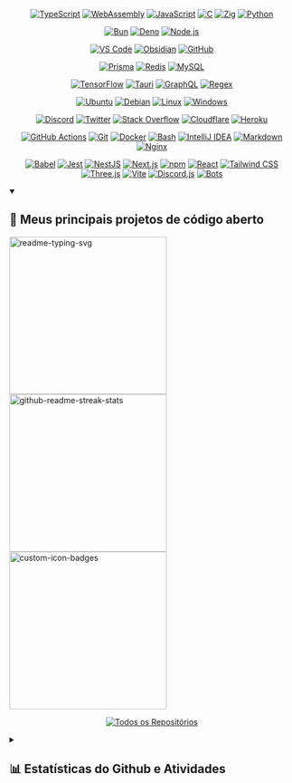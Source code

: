 <!-- Linguagens de Programação -->
<p align="center">
  <a href="https://www.typescriptlang.org/"><img src="https://skillicons.dev/icons?i=ts" alt="TypeScript" /></a>
  <a href="https://webassembly.org/"><img src="https://skillicons.dev/icons?i=wasm" alt="WebAssembly" /></a>
  <a href="https://developer.mozilla.org/en/docs/Web/JavaScript"><img src="https://skillicons.dev/icons?i=js" alt="JavaScript" /></a>
  <a href="https://www.w3schools.com/c/c_intro.php"><img src="https://skillicons.dev/icons?i=c" alt="C" /></a>
  <a href="https://ziglang.org//"><img src="https://skillicons.dev/icons?i=zig" alt="Zig" /></a>
  <a href="https://www.python.org/"><img src="https://skillicons.dev/icons?i=py" alt="Python" /></a>
</p>
<!-- Ecossistema JavaScript -->
<p align="center">
  <a href="https://bun.sh/"><img src="https://skillicons.dev/icons?i=bun" alt="Bun" /></a>
  <a href="https://deno.com/"><img src="https://skillicons.dev/icons?i=deno" alt="Deno" /></a>
  <a href="https://nodejs.org"><img src="https://skillicons.dev/icons?i=nodejs" alt="Node.js" /></a>
</p>
<!-- Ferramentas de Desenvolvimento -->
<p align="center">
  <a href="https://code.visualstudio.com/"><img src="https://skillicons.dev/icons?i=vscode" alt="VS Code" /></a>
  <a href="https://obsidian.md/"><img src="https://skillicons.dev/icons?i=obsidian" alt="Obsidian" /></a>
  <a href="https://github.com/"><img src="https://skillicons.dev/icons?i=github" alt="GitHub" /></a>
</p>
<!-- Banco de Dados -->
<p align="center">
  <a href="https://www.prisma.io/"><img src="https://skillicons.dev/icons?i=prisma" alt="Prisma" /></a>
  <a href="https://redis.io/"><img src="https://skillicons.dev/icons?i=redis" alt="Redis" /></a>
  <a href="https://www.mysql.com/"><img src="https://skillicons.dev/icons?i=mysql" alt="MySQL" /></a>
</p>
<!-- Frameworks e Bibliotecas -->
<p align="center">
  <a href="https://www.tensorflow.org"><img src="https://skillicons.dev/icons?i=tensorflow" alt="TensorFlow" /></a>
  <a href="https://v2.tauri.app/"><img src="https://skillicons.dev/icons?i=tauri" alt="Tauri" /></a>
  <a href="https://graphql.org/"><img src="https://skillicons.dev/icons?i=graphql" alt="GraphQL" /></a>
  <a href="https://regexr.com/"><img src="https://skillicons.dev/icons?i=regex" alt="Regex" /></a>
</p>
<!-- Sistemas Operacionais -->
<p align="center">
  <a href="https://ubuntu.com/"><img src="https://skillicons.dev/icons?i=ubuntu" alt="Ubuntu" /></a>
  <a href="https://www.debian.org"><img src="https://skillicons.dev/icons?i=debian" alt="Debian" /></a>
  <a href="https://en.wikipedia.org/wiki/Linux"><img src="https://skillicons.dev/icons?i=linux" alt="Linux" /></a>
  <a href="https://en.wikipedia.org/wiki/Microsoft_Windows"><img src="https://skillicons.dev/icons?i=windows" alt="Windows" /></a>
</p>
<!-- Redes Sociais e Plataformas -->
<p align="center">
  <a href="https://discord.com/"><img src="https://skillicons.dev/icons?i=discord" alt="Discord" /></a>
  <a href="https://x.com/"><img src="https://skillicons.dev/icons?i=twitter" alt="Twitter" /></a>
  <a href="https://stackoverflow.com/"><img src="https://skillicons.dev/icons?i=stackoverflow" alt="Stack Overflow" /></a>
  <a href="https://www.cloudflare.com/"><img src="https://skillicons.dev/icons?i=cloudflare" alt="Cloudflare" /></a>
  <a href="https://www.heroku.com/"><img src="https://skillicons.dev/icons?i=heroku" alt="Heroku" /></a>
</p>
<!-- Outras Ferramentas -->
<p align="center">
  <a href="https://github.com/features/actions"><img src="https://skillicons.dev/icons?i=githubactions" alt="GitHub Actions" /></a>
  <a href="https://git-scm.com/"><img src="https://skillicons.dev/icons?i=git" alt="Git" /></a>
  <a href="https://www.docker.com/"><img src="https://skillicons.dev/icons?i=docker" alt="Docker" /></a>
  <a href="https://pt.wikipedia.org/wiki/Bash"><img src="https://skillicons.dev/icons?i=bash" alt="Bash" /></a>
  <a href="https://www.jetbrains.com/idea/"><img src="https://skillicons.dev/icons?i=idea" alt="IntelliJ IDEA" /></a>
  <a href="https://www.markdownguide.org/"><img src="https://skillicons.dev/icons?i=md" alt="Markdown" /></a>
  <a href="https://nginx.org/"><img src="https://skillicons.dev/icons?i=nginx" alt="Nginx" /></a>
</p>
<!-- Bibliotecas Frontend e Backend -->
<p align="center">
  <a href="https://babeljs.io/"><img src="https://skillicons.dev/icons?i=babel" alt="Babel" /></a>
  <a href="https://jestjs.io/"><img src="https://skillicons.dev/icons?i=jest" alt="Jest" /></a>
  <a href="https://nestjs.com/"><img src="https://skillicons.dev/icons?i=nestjs" alt="NestJS" /></a>
  <a href="https://nextjs.org/"><img src="https://skillicons.dev/icons?i=nextjs" alt="Next.js" /></a>
  <a href="https://skillicons.dev/icons?i=npm"><img src="https://skillicons.dev/icons?i=npm" alt="npm" /></a>
  <a href="https://react.dev/"><img src="https://skillicons.dev/icons?i=react" alt="React" /></a>
  <a href="https://tailwindcss.com/"><img src="https://skillicons.dev/icons?i=tailwind" alt="Tailwind CSS" /></a>
  <a href="https://threejs.org/"><img src="https://skillicons.dev/icons?i=threejs" alt="Three.js" /></a>
  <a href="https://vite.dev/"><img src="https://skillicons.dev/icons?i=vite" alt="Vite" /></a>
  <a href="https://discord.js.org/"><img src="https://skillicons.dev/icons?i=discordjs" alt="Discord.js" /></a>
  <a href="https://discord.com/developers/docs/intro"><img src="https://skillicons.dev/icons?i=bots" alt="Bots" /></a>
</p>



<details open> 
  <summary><h2>📘 Meus principais projetos de código aberto</h2></summary>

  <!-- Repo info cards - https://github.com/anuraghazra/github-readme-stats -->
  <p align="left">
    <a href="https://github.com/Ashu11-A/Ashu_eggs"><img width="278" src="https://github-readme-stats.vercel.app/api/pin/?username=Ashu11-A&repo=Ashu_eggs&theme=transparent&show_icons=false&title_color=63fbf2&icon_color=fff" alt="readme-typing-svg"></a>
    <a href="https://github.com/Next-Panel/Jexactyl-BR"><img width="278" src="https://github-readme-stats.vercel.app/api/pin/?username=Next-Panel&repo=Jexactyl-BR&theme=transparent&show_icons=false&title_color=63fbf2&icon_color=fff" alt="github-readme-streak-stats"></a>
    <a href="https://github.com/Ashu11-A/PaymentBot"><img width="278" src="https://github-readme-stats.vercel.app/api/pin?username=Ashu11-A&repo=PaymentBot&theme=transparent&show_icons=false&title_color=63fbf2&icon_color=fff" alt="custom-icon-badges"></a>
  </p>

  <p align="center">
    <a href="https://github.com/Ashu11-A?tab=repositories&sort=stargazers">
      <img alt="Todos os Repositórios" title="Todos os Repositórios" src="https://custom-icon-badges.demolab.com/badge/-Click%20Aqui%20Para%20Ver%20Todos%20Os%20Meus%20Repos-161B22?style=for-the-badge&logoColor=white&logo=repo"/>
    </a>
  <p>
</details>
<details>
  <summary><h2>📊 Estatísticas do Github e Atividades</h2></summary>
  <!-- GitHub Readme Streak Stats - https://github.com/anuraghazra/github-readme-stats -->
  <h3>🧑‍💻 Estatísticas de Linguagem</h3>
  <p>
    <img alt="Ashu11-A streak" src="https://github-readme-stats.vercel.app/api/top-langs?username=Ashu11-A&theme=transparent&layout=compact&langs_count=20&hide_border=true&card_width=490&title_color=63fbf2&icon_color=fff"/>
  </p>
  <h3>🔥 Estatísticas Streak</h3>
  <p>
    <img title="🔥 Get streak stats for your profile at git.io/streak-stats" alt="Ashu11-A streak" src="https://streak-stats.demolab.com/?user=Ashu11-A&theme=transparent&hide_border=true&locale=pt_BR&date_format=j%20M%5B%20Y%5D&mode=weekly"/>
  </p>

  <h3>💻 Estatísticas de perfil do GitHub</h3>

  <!-- https://github.com/anuraghazra/github-readme-stats -->

  <p>
    <img alt="Estatísticas de Github de Ashu11-A" src="https://github-readme-stats.vercel.app/api/?username=Ashu11-A&theme=transparent&show_icons=true&include_all_commits=true&count_private=true&hide_border=true&title_color=63fbf2&icon_color=fff" height="192px"/>
  </p>
  
  <!-- https://github.com/ashutosh00710/github-readme-activity-graph -->

  [![Ashutosh's github activity graph](https://github-readme-activity-graph.vercel.app/graph?username=Ashu11-A&theme=react-dark)](https://github.com/ashutosh00710/github-readme-activity-graph)

  <h3>⚡ Atividade recente do GitHub</h3>

  <!-- https://github.com/jamesgeorge007/github-activity-readme -->
  <!--START_SECTION:activity-->
1. 🗣 Commented on [#13](https://github.com/Ashu11-A/Ashu_eggs/issues/13) in [Ashu11-A/Ashu_eggs](https://github.com/Ashu11-A/Ashu_eggs)
2. ❗️ Closed issue [#13](https://github.com/Ashu11-A/Ashu_eggs/issues/13) in [Ashu11-A/Ashu_eggs](https://github.com/Ashu11-A/Ashu_eggs)
3. 🗣 Commented on [#14](https://github.com/Ashu11-A/Ashu_eggs/issues/14) in [Ashu11-A/Ashu_eggs](https://github.com/Ashu11-A/Ashu_eggs)
4. 🗣 Commented on [#1](https://github.com/Ashu11-A/Zyp/issues/1) in [Ashu11-A/Zyp](https://github.com/Ashu11-A/Zyp)
  5. 🎉 Merged PR [#9](https://github.com/Ashu11-A/Transpiler-JS-Shell/pull/9) in [Ashu11-A/Transpiler-JS-Shell](https://github.com/Ashu11-A/Transpiler-JS-Shell)
  <!--END_SECTION:activity-->

</details>
